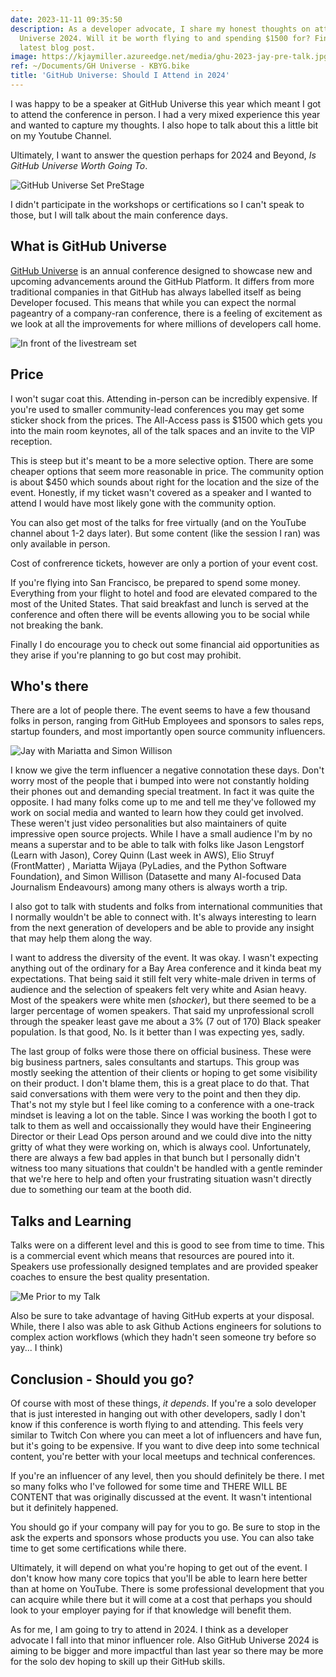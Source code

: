 ```yaml
---
date: 2023-11-11 09:35:50
description: As a developer advocate, I share my honest thoughts on attending GitHub
  Universe 2024. Will it be worth flying to and spending $1500 for? Find out in my
  latest blog post.
image: https://kjaymiller.azureedge.net/media/ghu-2023-jay-pre-talk.jpg
ref: ~/Documents/GH Universe - KBYG.bike
title: 'GitHub Universe: Should I Attend in 2024'
---
```


I was happy to be a speaker at GitHub Universe this year which meant I got to attend the conference in person. I had a very mixed experience this year and wanted to capture my thoughts. I also hope to talk about this a little bit on my Youtube Channel.

Ultimately, I want to answer the question perhaps for 2024 and Beyond, _Is GitHub Universe Worth Going To_.

![GitHub Universe Set PreStage](https://kjaymiller.azureedge.net/media/ghu-2023-set-pre-conf.jpg)

I didn't participate in the workshops or certifications so I can't speak to those, but I will talk about the main conference days.

## What is GitHub Universe

[GitHub Universe](https://githubuniverse.com) is an annual conference designed to showcase new and upcoming advancements around the GitHub Platform. It differs from more traditional companies in that GitHub has always labelled itself as being Developer focused. This means that while you can expect the normal pageantry of a company-ran conference, there is a feeling of excitement as we look at all the improvements for where millions of developers call home.

![In front of the livestream set](https://kjaymiller.azureedge.net/media/ghu-2023-jay-in-front-of-set.jpg)

## Price

I won't sugar coat this. Attending in-person can be incredibly expensive. If you're used to smaller community-lead conferences you may get some sticker shock from the prices. The All-Access pass is $1500 which gets you into the main room keynotes, all of the talk spaces and an invite to the VIP reception.

This is steep but it's meant to be a more selective option. There are some cheaper options that seem more reasonable in price. The community option is about $450 which sounds about right for the location and the size of the event. Honestly, if my ticket wasn't covered as a speaker and I wanted to attend I would have most likely gone with the community option.

You can also get most of the talks for free virtually (and on the YouTube channel about 1-2 days later). But some content (like the session I ran) was only available in person.

Cost of confrerence tickets, however are only a portion of your event cost.

If you're flying into San Francisco, be prepared to spend some money. Everything from your flight to hotel and food are elevated compared to the most of the United States. That said breakfast and lunch is served at the conference and often there will be events allowing you to be social while not breaking the bank.

Finally I do encourage you to check out some financial aid opportunities as they arise if you're planning to go but cost may prohibit.

## Who's there

There are a lot of people there. The event seems to have a few thousand folks in person, ranging from GitHub Employees and sponsors to sales reps, startup founders, and most importantly open source community influencers.

![Jay with Mariatta and Simon Willison](https://kjaymiller.azureedge.net/media/ghu-2023-python-leaders.jpg)

I know we give the term influencer a negative connotation these days. Don't worry most of the people that i bumped into were not constantly holding their phones out and demanding special treatment. In fact it was quite the opposite. I had many folks come up to me and tell me they've followed my work on social media and wanted to learn how they could get involved. These weren't just video personalities but also maintainers of quite impressive open source projects. While I have a small audience I'm by no means a superstar and to be able to talk with folks like Jason Lengstorf (Learn with Jason), Corey Quinn (Last week in AWS), Elio Struyf (FrontMatter)
, Mariatta Wijaya (PyLadies, and the Python Software Foundation), and Simon Willison (Datasette and many AI-focused Data Journalism Endeavours) among many others is always worth a trip.

I also got to talk with students and folks from international communities that I normally wouldn't be able to connect with. It's always interesting to learn from the next generation of developers and be able to provide any insight that may help them along the way.

I want to address the diversity of the event. It was okay. I wasn't expecting anything out of the ordinary for a Bay Area conference and it kinda beat my expectations.  That being said it still felt very white-male driven in terms of audience and the selection of speakers felt very white and Asian heavy. Most of the speakers were white men (_shocker_), but there seemed to be a larger percentage of women speakers. That said my unprofessional scroll through the speaker least gave me about a 3% (7 out of 170) Black speaker population. Is that good, No. Is it better than I was expecting yes, sadly.

The last group of folks were those there on official business. These were big business partners, sales consultants and startups. This group was mostly seeking the attention of their clients or hoping to get some visibility on their product. I don't blame them, this is a great place to do that. That said conversations with them were very to the point and then they dip. That's not my style but I feel like coming to a conference with a one-track mindset is leaving a lot on the table. Since I was working the booth I got to talk to them as well and occaissionally they would have their Engineering Director or their Lead Ops person around and we could dive into the nitty gritty of what they were working on, which is always cool. Unfortunately, there are always a few bad apples in that bunch but I personally didn't witness too many situations that couldn't be handled with a gentle reminder that we're here to help and often your frustrating situation wasn't directly due to something our team at the booth did.

## Talks and Learning

Talks were on a different level and this is good to see from time to time. This is a commercial event which means that resources are poured into it. Speakers use professionally designed templates and are provided speaker coaches to ensure the best quality presentation.

![Me Prior to my Talk](https://kjaymiller.azureedge.net/media/ghu-2023-jay-pre-talk.jpg)

Also be sure to take advantage of having GitHub experts at your disposal. While, there I also was able to ask Github Actions engineers for solutions to complex action workflows (which they hadn't seen someone try before so yay... I think)


## Conclusion - Should you go?

Of course with most of these things, _it depends_. If you're a solo developer that is just interested in hanging out with other developers, sadly I don't know if this conference is worth flying to and attending. This feels very similar to Twitch Con where you can meet a lot of influencers and have fun, but it's going to be expensive. If you want to dive deep into some technical content, you're better with your local meetups and technical conferences.

If you're an influencer of any level, then you should definitely be there. I met so many folks who I've followed for some time and THERE WILL BE CONTENT that was originally discussed at the event. It wasn't intentional but it definitely happened.

You should go if your company will pay for you to go. Be sure to stop in the ask the experts and sponsors whose products you use. You can also take time to get some certifications while there.

Ultimately, it will depend on what you're hoping to get out of the event. I don't know how many core topics that you'll be able to learn here better than at home on YouTube. There is some professional development that you can acquire while there but it will come at a cost that perhaps you should look to your employer paying for if that knowledge will benefit them.

As for me, I am going to try to attend in 2024. I think as a developer advocate I fall into that minor influencer role. Also GitHub Universe 2024 is aiming to be bigger and more impactful than last year so there may be more for the solo dev hoping to skill up their GitHub skills.
